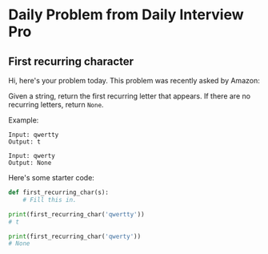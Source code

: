 # Daily Problem from Daily Interview Pro

## First recurring character

Hi, here's your problem today. This problem was recently asked by Amazon:

Given a string, return the first recurring letter that appears. 
If there are no recurring letters, return `None`.

Example:
```
Input: qwertty
Output: t

Input: qwerty
Output: None
```


Here's some starter code:

```python
def first_recurring_char(s):
    # Fill this in.

print(first_recurring_char('qwertty'))
# t

print(first_recurring_char('qwerty'))
# None
```